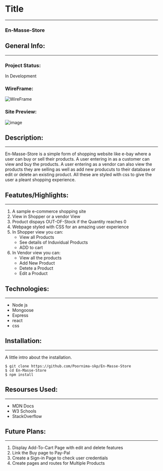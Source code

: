 # Title
***
### En-Masse-Store

## General Info:
***
### Project Status:
In Development
### WireFrame:
![WireFrame](https://user-images.githubusercontent.com/102619825/171082416-c521eef0-34fe-40c6-8942-67fc033a1611.png)
### Site Preview:
![image](https://user-images.githubusercontent.com/102619825/171082612-e09eb9b1-df08-4601-8755-b011d86d3392.png)

## Description:
***
En-Masse-Store is a simple form of shopping website like e-bay where a user can buy or sell their products. A user entering in as a customer can view and buy the products. A user entering as a vendor can also view the products they are selling as well as add new producuts to their database or edit or delete an existing product. All these are styled with css to give the user a pleant shopping experience.
## Featutes/Highlights:
***
1. A sample e-commerce shopping site
2. View in Shopper or a vendor View 
3. Product dispays OUT-OF-Stock if the Quantity reaches 0
4. Webpage styled with CSS for an amazing user experience
5. In Shopper view you can:
	* View all Products
	* See details of Induvidual Products
	* ADD to cart 
6. In Vendor view you can:
	* View all the products
	* Add New Product
	* Detete a Product
	* Edit a Product
	
## Technologies:
***
* Node js
* Mongoose
* Express
* react
* css

## Installation:
***
A little intro about the installation. 
```
$ git clone https://github.com/Poornima-skp/En-Masse-Store
$ cd En-Masse-Store
$ npm install
```
## Resourses Used:
***
* MDN Docs
* W3 Schools
* StackOverflow

## Future Plans:
***
1. Display Add-To-Cart Page with edit and delete features
2. Link the Buy page to Pay-Pal 
3. Create a Sign-in Page to check user credentials
4. Create pages and routes for Multiple Products

